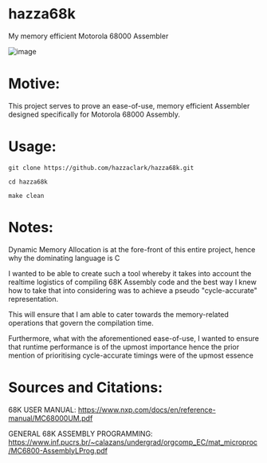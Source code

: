 # hazza68k
My memory efficient Motorola 68000 Assembler 

![image](https://github.com/user-attachments/assets/eee91b5f-078d-4d97-8551-e12bb0c1eccb)

# Motive:

This project serves to prove an ease-of-use, memory efficient Assembler designed specifically for Motorola 68000 Assembly.

# Usage:

``git clone https://github.com/hazzaclark/hazza68k.git``

``cd hazza68k``

``make clean``

# Notes:

Dynamic Memory Allocation is at the fore-front of this entire project, hence why the dominating language is C

I wanted to be able to create such a tool whereby it takes into account the realtime logistics of compiling 68K Assembly code
and the best way I knew how to take that into considering was to achieve a pseudo "cycle-accurate" representation.

This will ensure that I am able to cater towards the memory-related operations that govern the compilation time.

Furthermore, what with the aforementioned ease-of-use, I wanted to ensure that runtime performance is of the upmost importance
hence the prior mention of prioritising cycle-accurate timings were of the upmost essence

# Sources and Citations:

68K USER MANUAL: https://www.nxp.com/docs/en/reference-manual/MC68000UM.pdf

GENERAL 68K ASSEMBLY PROGRAMMING: https://www.inf.pucrs.br/~calazans/undergrad/orgcomp_EC/mat_microproc/MC6800-AssemblyLProg.pdf
